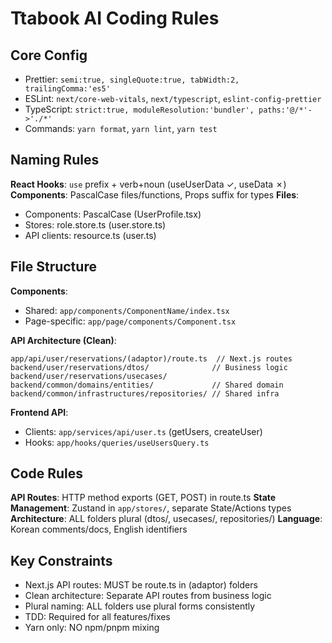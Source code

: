 # Ttabook AI Coding Rules

## Core Config
- Prettier: `semi:true, singleQuote:true, tabWidth:2, trailingComma:'es5'`
- ESLint: `next/core-web-vitals`, `next/typescript`, `eslint-config-prettier`
- TypeScript: `strict:true, moduleResolution:'bundler', paths:'@/*'->'./*'`
- Commands: `yarn format`, `yarn lint`, `yarn test`

## Naming Rules
**React Hooks**: `use` prefix + verb+noun (useUserData ✓, useData ✗)
**Components**: PascalCase files/functions, Props suffix for types
**Files**: 
- Components: PascalCase (UserProfile.tsx)
- Stores: role.store.ts (user.store.ts)
- API clients: resource.ts (user.ts)

## File Structure
**Components**:
- Shared: `app/components/ComponentName/index.tsx`
- Page-specific: `app/page/components/Component.tsx`

**API Architecture (Clean)**:
```
app/api/user/reservations/(adaptor)/route.ts  // Next.js routes
backend/user/reservations/dtos/              // Business logic
backend/user/reservations/usecases/
backend/common/domains/entities/             // Shared domain
backend/common/infrastructures/repositories/ // Shared infra
```

**Frontend API**:
- Clients: `app/services/api/user.ts` (getUsers, createUser)
- Hooks: `app/hooks/queries/useUsersQuery.ts`

## Code Rules
**API Routes**: HTTP method exports (GET, POST) in route.ts
**State Management**: Zustand in `app/stores/`, separate State/Actions types
**Architecture**: ALL folders plural (dtos/, usecases/, repositories/)
**Language**: Korean comments/docs, English identifiers

## Key Constraints
- Next.js API routes: MUST be route.ts in (adaptor) folders
- Clean architecture: Separate API routes from business logic
- Plural naming: ALL folders use plural forms consistently
- TDD: Required for all features/fixes
- Yarn only: NO npm/pnpm mixing